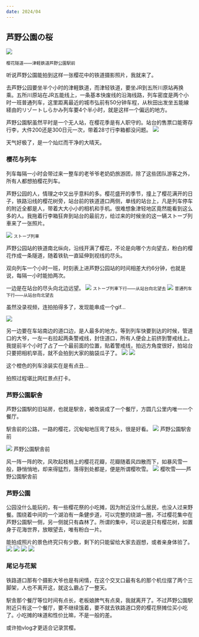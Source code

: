 ```yaml
---
date: 2024/04
---
```


## 芦野公園の桜

<img src="https://s2.loli.net/2024/05/04/MoraWegsHzvGCVp.jpg"/>

<small>樱花隧道——津軽鉄道芦野公園駅前</small>

听说芦野公園能拍到这样一张樱花中的铁道摄影照片，我就来了。

去芦野公园要坐半个小时的津軽鉄道，而津轻铁道，要坐JR到五所川原站再换乘。五所川原站在JR五能线上，一条基本快废线的沿海线路，列车密度是两个小时一班普通列车，这里距离最近的城市弘前有50分钟车程，从秋田出发坐五能線経由的リゾートしらかみ列车要4个半小时，就是这样一个偏远的地方。

芦野公園駅虽然平时是一个无人站，在樱花季是有人职守的。站台的售票口能寄存行李，大件200还是300日元一次，带着28寸行李箱都没问题。
<img src="https://s2.loli.net/2024/05/04/zl2Q4FxKEXTbaVs.jpg"/>

天气好极了，是一个灿烂而干净的大晴天。

### 樱花与列车
列车每隔一小时会带过来一整车的老爷爷老奶奶旅游团，除了这些团队游客之外，所有人都想拍樱花列车。

芦野公园的人，情理之中又出乎意料的多。樱花盛开的季节，撞上了樱花满开的日子，铁路沿线的樱花树旁，站台前的铁道道口两侧，单线的站台上，凡是列车停车的附近全都是人，带着大大小小的相机和手机。很难想象津轻地区竟然能看到这么多的人。我拖着行李箱狂奔到站台的最前方，给过来的时候坐的这一辆ストーブ列車来了一张照片。

<img src="https://s2.loli.net/2024/05/04/gvcjlhLb7HdB8xD.jpg"/>
<small>ストーブ列車</small>

芦野公园站的铁道南北纵向，沿线开满了樱花，不论是向哪个方向望去，粉白的樱花作成一条隧道，随着铁轨一直延伸到视线的尽头。

双向列车一个小时一班，时刻表上进芦野公园站的时间相差大约6分钟，也就是说，每隔一小时能拍两次。

一边是在站台的尽头向北边远望。
<img src="https://s2.loli.net/2024/05/04/jVdSm3I4ckvNyTW.jpg"/>
<small>ストーブ列車下行——从站台向北望去</small>
<img src="https://s2.loli.net/2024/05/04/epR13P2mtYxWQUH.jpg"/>
<small>普通列车下行——从站台向北望去</small>

虽然没录视频，连拍拍得多了，发现能串成一个gif...

<img src="https://s2.loli.net/2024/05/04/A2CtRXMHy6vadkF.gif"/>

另一边要在车站南边的道口边，是人最多的地方。等到列车快要到达的时候，管道口的大爷，一左一右拉起两条警戒线，封住道口，所有人便会上前挤到警戒线上。我提前半个小时了占了一个最前面的位置，贴着警戒线，拍远方角度很好，拍站台只要把相机举高，就不会拍到大家的脑袋瓜子了。
<img src="https://s2.loli.net/2024/05/04/rRfIKLGJ5pV4tmB.jpg"/>
<img src="https://s2.loli.net/2024/05/04/MoraWegsHzvGCVp.jpg"/>

这个橙色的列车涂装实在是有点丑...

拍照过程堪比网红景点打卡。

### 芦野公園駅舎
芦野公園駅的旧站房，也就是駅舎，被改装成了一个餐厅，方圆几公里内唯一一个餐厅。

駅舎前的公路，一路的樱花，沉甸甸地压弯了枝头，很是好看。
<img src="https://s2.loli.net/2024/05/04/2lbjkM3AszVHxRy.jpg"/>
</small>芦野公園駅舎前</small>

<img src="https://s2.loli.net/2024/05/04/gOECrcqSi8uwxZH.jpg"/>
</small>芦野公園駅舎前</small>

风一阵一阵的吹，风吹起枝梢上的樱花花瓣，花瓣随着风四散而下，如暴风雪一般，静悄悄地，却来得猛烈，落得到处都是，便是所谓樱吹雪。
<img src="https://s2.loli.net/2024/05/04/ojEYx7892QT3ylv.jpg"/>
</small>樱吹雪——芦野公園駅舎前</small>

### 芦野公園
公园没什么能玩的，有一些樱花祭的小吃摊，因为附近没什么居民，也没人过来野餐。围绕着中间的一个湖泊有一条健步道，可以完整的绕湖一圈，不过樱花集中在芦野公園駅一侧，另一侧就只有森林了。所谓的集中，可以说是只有樱花树，如置身于花海世界，放眼望去，唯有粉白一片。

能拍成照片的景色终究只有少数，剩下的只能留给大家去遐想，或者亲身体验了。
<img src="https://s2.loli.net/2024/05/04/1ciL28YNsqpajRw.jpg"/>
<img src="https://s2.loli.net/2024/05/04/oWJ26zmyIplOjhP.jpg"/>
<img src="https://s2.loli.net/2024/05/04/BjT3mc8WwE79FOD.jpg"/>
<img src="https://s2.loli.net/2024/05/04/f7n1Vqae3STHW4j.jpg"/>


### 尾记与花絮
铁路道口那有个摄影大爷也是有闲情，在这个交叉口最有名的那个机位摆了两个三脚架，人也不离开这，就这么霸占了一整天。

駅舎那个餐厅等位时间有点长，老板娘脾气有点臭，我就离开了。不过芦野公園駅附近只有这一个餐厅，要不继续饿着，要不就去铁路道口旁的樱花祭摊位买小吃了。小吃摊的味道和性价比嘛，不是一般的差。

或许拍vlog才更适合记录赏樱。